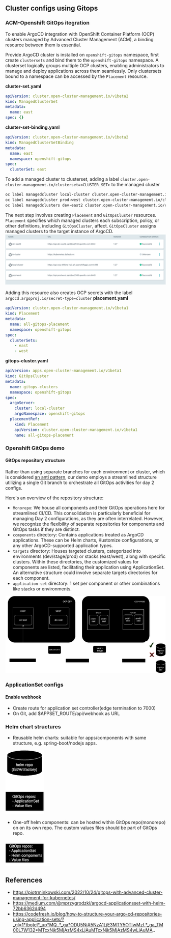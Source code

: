 ## Cluster configs using Gitops
### ACM-Openshift GitOps itegration
To enable ArgoCD integration with OpenShift Container Platform (OCP) clusters managed by Advanced Cluster Management (ACM), a binding resource between them is essential. 

Provide ArgoCD cluster is installed on `openshift-gitops` namespace, first create `clustersets` and bind them to the `openshift-gitops` namespace. A clusterset logically groups multiple OCP clusters, enabling administrators to manage and deploy applications across them seamlessly. Only clustersets bound to a namespace can be accessed by the `Placement` resource.

**cluster-set.yaml**
```yaml
apiVersion: cluster.open-cluster-management.io/v1beta2
kind: ManagedClusterSet
metadata:
  name: east
spec: {}
```
**cluster-set-binding.yaml**
```yaml
apiVersion: cluster.open-cluster-management.io/v1beta2
kind: ManagedClusterSetBinding
metadata:
  name: east
  namespace: openshift-gitops
spec:
  clusterSet: east
```
To add a managed cluster to clusterset, adding a label `cluster.open-cluster-management.io/clusterset=<CLUSTER_SET>` to the managed cluster
```sh
oc label managedcluster local-cluster cluster.open-cluster-management.io/clusterset=west
oc label managedcluster prod-west cluster.open-cluster-management.io/clusterset=west
oc label managedclusters dev-east2 cluster.open-cluster-management.io/clusterset=east
```
The next step involves creating `Placement` and `GitOpsCluster` resources. `Placement` specifies which managed clusters each subscription, policy, or other definitions, including `GitOpsCluster`, affect. `GitOpsCluster` assigns managed clusters to the target instance of ArgoCD.
![ArgoCD clusters](./docs/images/argocd-clusters.png)

Adding this resource also creates OCP secrets with the label `argocd.argoproj.io/secret-type=cluster`
**placement.yaml**
```yaml
apiVersion: cluster.open-cluster-management.io/v1beta1
kind: Placement
metadata:
  name: all-gitops-placement
  namespace: openshift-gitops
spec:
  clusterSets:
    - east
    - west
```
**gitops-cluster.yaml**
```yaml
apiVersion: apps.open-cluster-management.io/v1beta1
kind: GitOpsCluster
metadata:
  name: gitops-clusters
  namespace: openshift-gitops
spec:
  argoServer:
    cluster: local-cluster
    argoNamespace: openshift-gitops
  placementRef:
    kind: Placement
    apiVersion: cluster.open-cluster-management.io/v1beta1
    name: all-gitops-placement
```
### Openshift GitOps demo
#### GitOps repository structure
Rather than using separate branches for each environment or cluster, which is considered [an anti pattern](https://codefresh.io/blog/stop-using-branches-deploying-different-gitops-environments/), our demo employs a streamlined structure utilizing a single Git branch to orchestrate all GitOps activities for day 2 configs.

Here's an overview of the repository structure:
- `Monorepo`: We house all components and their GitOps operations here for streamlined CI/CD. This consolidation is particularly beneficial for managing Day 2 configurations, as they are often interrelated. However, we recognize the flexibility of separate repositories for components and GitOps tasks if they are distinct.
- `components` directory: Contains applications treated as ArgoCD applications. These can be Helm charts, Kustomize configurations, or any other ArgoCD-supported application types.
- `targets` directory: Houses targeted clusters, categorized into environments (dev/stage/prod) or stacks (east/west), along with specific clusters. Within these directories, the customized values for components are listed, facilitating their application using ApplicationSet. An alternative structure could involve separate targets directories for each component.
- `application-set` directory: 1 set per component or other combinations like stacks or environments.

![cluster-config](./docs/images/cluster-configs.png)
### ApplicationSet configs
#### Enable webhook
- Create route for application set controller(edge termination to 7000)
- On Git, add $APPSET_ROUTE/api/webhook as URL
### Helm chart structures
- Reusable helm charts: suitable for apps/components with same structure, e.g. spring-boot/nodejs apps.  

![centralized helm charts](./docs/images/helm-centralized.png)

- One-off helm components: can be hosted within GitOps repo(monorepo) on on its own repo. The custom values files should be part of GitOps repo.

![helm component](./docs/images/helm-components.png)

## References
- https://piotrminkowski.com/2022/10/24/gitops-with-advanced-cluster-management-for-kubernetes/
- https://medium.com/@mprzygrodzki/argocd-applicationsset-with-helm-72bb6362d494
- https://codefresh.io/blog/how-to-structure-your-argo-cd-repositories-using-application-sets/?_gl=1*tbotel*_up*MQ..*_ga*ODU5NjA5NzA1LjE3MTY5OTIwMzI.*_ga_TM00L7W132*MTcxNjk5MjAzMS4xLjAuMTcxNjk5MjAzMS4wLjAuMA..